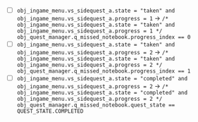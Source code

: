 - [ ] `obj_ingame_menu.vs_sidequest_a.state = "taken" and obj_ingame_menu.vs_sidequest_a.progress = 1` -> `/* obj_ingame_menu.vs_sidequest_a.state = "taken" and obj_ingame_menu.vs_sidequest_a.progress = 1 */ obj_quest_manager.q_missed_notebook.progress_index == 0`
- [ ] `obj_ingame_menu.vs_sidequest_a.state = "taken" and obj_ingame_menu.vs_sidequest_a.progress = 2` -> `/* obj_ingame_menu.vs_sidequest_a.state = "taken" and obj_ingame_menu.vs_sidequest_a.progress = 2 */ obj_quest_manager.q_missed_notebook.progress_index == 1`
- [ ] `obj_ingame_menu.vs_sidequest_a.state = "completed" and obj_ingame_menu.vs_sidequest_a.progress = 2` -> `/* obj_ingame_menu.vs_sidequest_a.state = "completed" and obj_ingame_menu.vs_sidequest_a.progress = 2 */ obj_quest_manager.q_missed_notebook.quest_state == QUEST_STATE.COMPLETED`